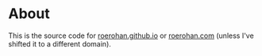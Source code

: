 # About

This is the source code for [roerohan.github.io](https://roerohan.github.io) or [roerohan.com](https://roerohan.com) (unless I've shifted it to a different domain).
